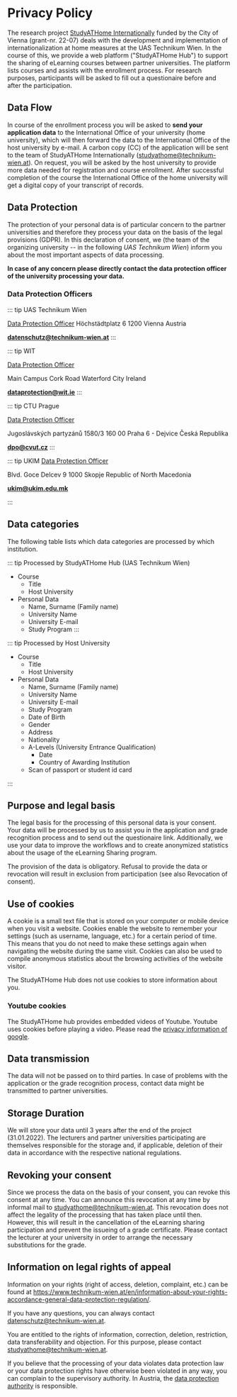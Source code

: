 # Privacy Policy

The research project [StudyATHome
Internationally](https://embsys.technikum-wien.at/projects/studyathome-intl/index.php)
funded by the City of Vienna (grant-nr. 22-07) deals with the
development and implementation of internationalization at home measures
at the UAS Technikum Wien. In the course of this, we provide a web
platform ("StudyATHome Hub") to support the sharing of eLearning courses
between partner universities. The platform lists courses and assists
with the enrollment process. For research purposes, participants will be
asked to fill out a questionaire before and after the participation.

## Data Flow

In course of the enrollment process you will be asked to **send your
application data** to the International Office of your university (home
university), which will then forward the data to the International
Office of the host university by e-mail. A carbon copy (CC) of the
application will be sent to the team of StudyATHome Internationally
([studyathome\@technikum-wien.at](mailto:studyathome@technikum-wien.at)).
On request, you will be asked by the host university to provide more
data needed for registration and course enrollment. After successful
completion of the course the International Office of the home university
will get a digital copy of your transcript of records.

## Data Protection

The protection of your personal data is of particular concern to the
partner universities and therefore they process your data on the basis
of the legal provisions (GDPR). In this declaration of consent, we (the
team of the organizing university -- in the following *UAS Technikum
Wien*) inform you about the most important aspects of data processing.

**In case of any concern please directly contact the data protection
officer of the university processing your data.**

### Data Protection Officers

::: tip UAS Technikum Wien

[Data Protection Officer](https://www.technikum-wien.at/en/information-about-your-rights-accordance-general-data-protection-regulation/)
Höchstädtplatz 6
1200 Vienna
Austria

[**datenschutz@technikum-wien.at**](mailto:datenschutz@technikum-wien.at)
:::

::: tip WIT

[Data Protection Officer](https://www.wit.ie/about_wit/documents_and_policies/staff_data_protection)

Main Campus Cork Road
Waterford City
Ireland

[**dataprotection@wit.ie**](mailto:dataprotection@wit.ie)
:::

::: tip CTU Prague

[Data Protection Officer](https://www.cvut.cz/en/data-processing-and-protection-gdpr)

Jugoslávských partyzánů 1580/3
160 00 Praha 6 - Dejvice
Česká Republika

[**dpo@cvut.cz**](mailto:dpo@cvut.cz)
:::

::: tip UKIM
[Data Protection Officer](http://www.ukim.edu.mk/en_content.php?meni=62&glavno=10)

Blvd. Goce Delcev 9
1000 Skopje
Republic of North Macedonia

[**ukim@ukim.edu.mk**](mailto:ukim@ukim.edu.mk)

:::

## Data categories

The following table lists which data categories are processed by which
institution.

::: tip Processed by StudyATHome Hub (UAS Technikum Wien)

- Course
  - Title
  - Host University
- Personal Data
  - Name, Surname (Family name)
  - University Name
  - University E-mail
  - Study Program
:::

::: tip Processed by Host University
- Course
  - Title
  - Host University
- Personal Data
  - Name, Surname (Family name)
  - University Name
  - University E-mail
  - Study Program
  - Date of Birth
  - Gender
  - Address
  - Nationality
  - A-Levels (University Entrance Qualification)
    - Date
    - Country of Awarding Institution
  - Scan of passport or student id card

:::

## Purpose and legal basis

The legal basis for the processing of this personal data is your
consent. Your data will be processed by us to assist you in the
application and grade recognition process and to send out the
questionaire link. Additionally, we use your data to improve the
workflows and to create anonymized statistics about the usage of the
eLearning Sharing program.

The provision of the data is obligatory. Refusal to provide the data or
revocation will result in exclusion from participation (see also
Revocation of consent).

## Use of cookies

A cookie is a small text file that is stored on your computer or mobile
device when you visit a website. Cookies enable the website to remember
your settings (such as username, language, etc.) for a certain period of
time. This means that you do not need to make these settings again when
navigating the website during the same visit. Cookies can also be used
to compile anonymous statistics about the browsing activities of the
website visitor.

The StudyATHome Hub does not use cookies to store information about you.

### Youtube cookies

The StudyATHome hub provides embedded videos of Youtube. Youtube uses
cookies before playing a video. Please read the [privacy information of
google](https://policies.google.com/technologies/cookies?hl=en).

## Data transmission

The data will not be passed on to third parties. In case of problems
with the application or the grade recognition process, contact data
might be transmitted to partner universities.

## Storage Duration

We will store your data until 3 years after the end of the project
(31.01.2022). The lecturers and partner universities participating are
themselves responsible for the storage and, if applicable, deletion of
their data in accordance with the respective national regulations.

## Revoking your consent

Since we process the data on the basis of your consent, you can revoke
this consent at any time. You can announce this revocation at any time
by informal mail to
[studyathome\@technikum-wien.at](mailto:studyathome@technikum-wien.at).
This revocation does not affect the legality of the processing that has
taken place until then. However, this will result in the cancellation of
the eLearning sharing participation and prevent the issueing of a grade
certificate. Please contact the lecturer at your university in order to
arrange the necessary substitutions for the grade.

## Information on legal rights of appeal

Information on your rights (right of access, deletion, complaint, etc.) can be found at <https://www.technikum-wien.at/en/information-about-your-rights-accordance-general-data-protection-regulation/>.

If you have any questions, you can always contact
[datenschutz\@technikum-wien.at](mailto:datenschutz@technikum-wien.at).

You are entitled to the rights of information, correction, deletion,
restriction, data transferability and objection. For this purpose,
please contact
[studyathome\@technikum-wien.at](mailto:studyathome@technikum-wien.at).

If you believe that the processing of your data violates data protection law or your data protection rights have otherwise been violated in any way, you can complain to the supervisory authority. In Austria, the [data protection authority](http://dsb.gv.at/) is
responsible.
